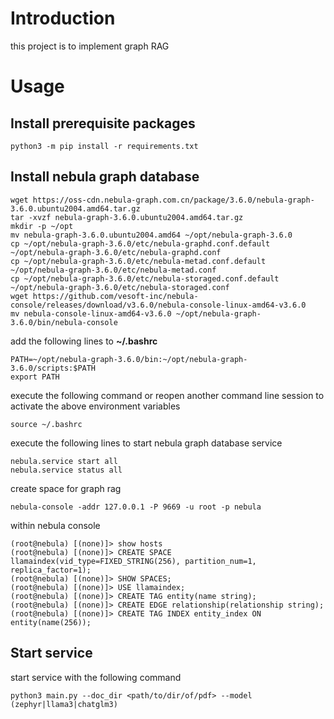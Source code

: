 # Introduction

this project is to implement graph RAG

# Usage

## Install prerequisite packages

```shell
python3 -m pip install -r requirements.txt
```

## Install nebula graph database

```shell
wget https://oss-cdn.nebula-graph.com.cn/package/3.6.0/nebula-graph-3.6.0.ubuntu2004.amd64.tar.gz
tar -xvzf nebula-graph-3.6.0.ubuntu2004.amd64.tar.gz
mkdir -p ~/opt
mv nebula-graph-3.6.0.ubuntu2004.amd64 ~/opt/nebula-graph-3.6.0
cp ~/opt/nebula-graph-3.6.0/etc/nebula-graphd.conf.default ~/opt/nebula-graph-3.6.0/etc/nebula-graphd.conf
cp ~/opt/nebula-graph-3.6.0/etc/nebula-metad.conf.default ~/opt/nebula-graph-3.6.0/etc/nebula-metad.conf
cp ~/opt/nebula-graph-3.6.0/etc/nebula-storaged.conf.default ~/opt/nebula-graph-3.6.0/etc/nebula-storaged.conf
wget https://github.com/vesoft-inc/nebula-console/releases/download/v3.6.0/nebula-console-linux-amd64-v3.6.0
mv nebula-console-linux-amd64-v3.6.0 ~/opt/nebula-graph-3.6.0/bin/nebula-console
```

add the following lines to **~/.bashrc**

```shell
PATH=~/opt/nebula-graph-3.6.0/bin:~/opt/nebula-graph-3.6.0/scripts:$PATH
export PATH
```

execute the following command or reopen another command line session to activate the above environment variables

```shell
source ~/.bashrc
```

execute the following lines to start nebula graph database service

```shell
nebula.service start all
nebula.service status all
```

create space for graph rag

```shell
nebula-console -addr 127.0.0.1 -P 9669 -u root -p nebula
```

within nebula console

```shell
(root@nebula) [(none)]> show hosts
(root@nebula) [(none)]> CREATE SPACE llamaindex(vid_type=FIXED_STRING(256), partition_num=1, replica_factor=1);
(root@nebula) [(none)]> SHOW SPACES;
(root@nebula) [(none)]> USE llamaindex;
(root@nebula) [(none)]> CREATE TAG entity(name string);
(root@nebula) [(none)]> CREATE EDGE relationship(relationship string);
(root@nebula) [(none)]> CREATE TAG INDEX entity_index ON entity(name(256));
```

## Start service

start service with the following command

```shell
python3 main.py --doc_dir <path/to/dir/of/pdf> --model (zephyr|llama3|chatglm3)
```

